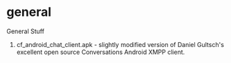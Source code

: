 # general
General Stuff
1. cf_android_chat_client.apk - slightly modified version of Daniel Gultsch's excellent open source Conversations Android XMPP client.
